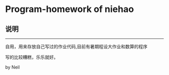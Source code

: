 Program-homework of niehao
====================
## 说明
----
自用，用来存放自己写过的作业代码,目前有暑期程设大作业和数算的程序

写的比较糟糕，乐乐就好。

by Neil
